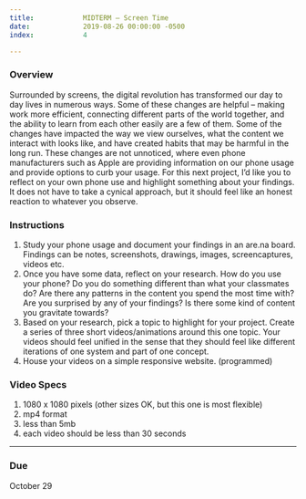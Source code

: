 ```yaml
---
title:            MIDTERM – Screen Time
date:             2019-08-26 00:00:00 -0500
index:            4

---
```


### Overview

Surrounded by screens, the digital revolution has transformed our day to day lives in numerous ways. Some of these changes are helpful – making work more efficient, connecting different parts of the world together, and the ability to learn from each other easily are a few of them. Some of the changes have impacted the way we view ourselves, what the content we interact with looks like, and have created habits that may be harmful in the long run. These changes are not unnoticed, where even phone manufacturers such as Apple are providing information on our phone usage and provide options to curb your usage. For this next project, I’d like you to reflect on your own phone use and highlight something about your findings. It does not have to take a cynical approach, but it should feel like an honest reaction to whatever you observe.

### Instructions

1. Study your phone usage and document your findings in an are.na board. Findings can be notes, screenshots, drawings, images, screencaptures, videos etc.
2. Once you have some data, reflect on your research. How do you use your phone? Do you do something different than what your classmates do? Are there any patterns in the content you spend the most time with? Are you surprised by any of your findings? Is there some kind of content you gravitate towards?
3. Based on your research, pick a topic to highlight for your project. Create a series of three short videos/animations around this one topic. Your videos should feel unified in the sense that they should feel like different iterations of one system and part of one concept.
4. House your videos on a simple responsive website. (programmed)

### Video Specs

1. 1080 x 1080 pixels (other sizes OK, but this one is most flexible)
2. mp4 format
3. less than 5mb
4. each video should be less than 30 seconds

---

### Due

October 29
